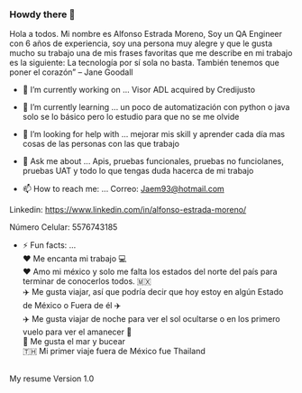 ### Howdy there 👋

<!--
**Jaem-x/jaem-x** is a ✨ _special_ ✨ repository because its `README.md` (this file) appears on your GitHub profile.!-->

Hola a todos.
Mi nombre es Alfonso Estrada Moreno, Soy un QA Engineer con 6 años de experiencia, soy una persona muy alegre y que le gusta mucho su trabajo
una de mis frases favoritas que me describe en mi trabajo es la siguiente:
La tecnología por sí sola no basta. También tenemos que poner el corazón” – Jane Goodall


- 🔭 I’m currently working on ... Visor ADL acquired by Credijusto
- 🌱 I’m currently learning ... un poco de automatización con python o java solo se lo básico pero lo estudio para que no se me olvide


- 🤔 I’m looking for help with ... mejorar mis skill y aprender cada día mas cosas de las personas con las que trabajo

- 💬 Ask me about ... Apis, pruebas funcionales, pruebas no funciolanes, pruebas UAT y todo lo que tengas duda hacerca de mi trabajo

- 📫 How to reach me: ...
Correo:
Jaem93@hotmail.com

Linkedin:
https://www.linkedin.com/in/alfonso-estrada-moreno/

Número Celular:
5576743185


- ⚡ Fun facts: ...</br>
:heart:  Me encanta mi trabajo 💻  </br>
:heart: Amo mi méxico y solo me falta los estados del norte del país para terminar de conocerlos todos. 🇲🇽 </br>
✈️ Me gusta viajar, así que podría decir que hoy estoy en algún Estado de México o Fuera de él ✈️ </br>
✈️ Me gusta viajar de noche para ver el sol ocultarse o en los primero vuelo para ver el amanecer :sunrise: </br>
🌊 Me gusta el mar y bucear </br>
🇹🇭 Mi primer viaje fuera de México fue Thailand </br></br>


My resume Version 1.0
